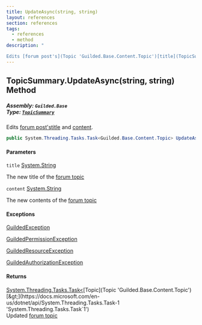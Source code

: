 ```yaml
---
title: UpdateAsync(string, string)
layout: references
section: references
tags:
  - references
  - method
description: "

Edits [forum post's](Topic 'Guilded.Base.Content.Topic')[title](TopicSummary.UpdateAsync(string,string)#Guilded.Base.Content.TopicSummary.UpdateAsync(string,string).title 'Guilded.Base.Content.TopicSummary.UpdateAsync(string, string).title') and [content](TopicSummary.UpdateAsync(string,string)#Guilded.Base.Content.TopicSummary.UpdateAsync(string,string).content 'Guilded.Base.Content.TopicSummary.UpdateAsync(string, string).content')."
---
```


## TopicSummary.UpdateAsync(string, string) Method
##### **Assembly:** `Guilded.Base`<br/>**Type:** [`TopicSummary`](TopicSummary 'Guilded.Base.Content.TopicSummary')

Edits [forum post's](Topic 'Guilded.Base.Content.Topic')[title](TopicSummary.UpdateAsync(string,string)#Guilded.Base.Content.TopicSummary.UpdateAsync(string,string).title 'Guilded.Base.Content.TopicSummary.UpdateAsync(string, string).title') and [content](TopicSummary.UpdateAsync(string,string)#Guilded.Base.Content.TopicSummary.UpdateAsync(string,string).content 'Guilded.Base.Content.TopicSummary.UpdateAsync(string, string).content').

```csharp
public System.Threading.Tasks.Task<Guilded.Base.Content.Topic> UpdateAsync(string title, string content);
```
#### Parameters

<a name='Guilded.Base.Content.TopicSummary.UpdateAsync(string,string).title'></a>

`title` [System.String](https://docs.microsoft.com/en-us/dotnet/api/System.String 'System.String')

The new title of the [forum topic](Topic 'Guilded.Base.Content.Topic')

<a name='Guilded.Base.Content.TopicSummary.UpdateAsync(string,string).content'></a>

`content` [System.String](https://docs.microsoft.com/en-us/dotnet/api/System.String 'System.String')

The new contents of the [forum topic](Topic 'Guilded.Base.Content.Topic')

#### Exceptions

[GuildedException](GuildedException 'Guilded.Base.GuildedException')

[GuildedPermissionException](GuildedPermissionException 'Guilded.Base.GuildedPermissionException')

[GuildedResourceException](GuildedResourceException 'Guilded.Base.GuildedResourceException')

[GuildedAuthorizationException](GuildedAuthorizationException 'Guilded.Base.GuildedAuthorizationException')

#### Returns
[System.Threading.Tasks.Task&lt;](https://docs.microsoft.com/en-us/dotnet/api/System.Threading.Tasks.Task-1 'System.Threading.Tasks.Task`1')[Topic](Topic 'Guilded.Base.Content.Topic')[&gt;](https://docs.microsoft.com/en-us/dotnet/api/System.Threading.Tasks.Task-1 'System.Threading.Tasks.Task`1')  
Updated [forum topic](Topic 'Guilded.Base.Content.Topic')